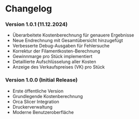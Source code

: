 # Changelog

### Version 1.0.1 (11.12.2024)
- Überarbeitete Kostenberechnung für genauere Ergebnisse
- Neue Endrechnung mit Gesamtübersicht hinzugefügt
- Verbesserte Debug-Ausgaben für Fehlersuche
- Korrektur der Filamentkosten-Berechnung
- Gewinnmarge pro Stück implementiert
- Detaillierte Aufschlüsselung aller Kosten
- Anzeige des Verkaufspreises (VK) pro Stück

### Version 1.0.0 (Initial Release)
- Erste öffentliche Version
- Grundlegende Kostenberechnung
- Orca Slicer Integration
- Druckerverwaltung
- Moderne Benutzeroberfläche

